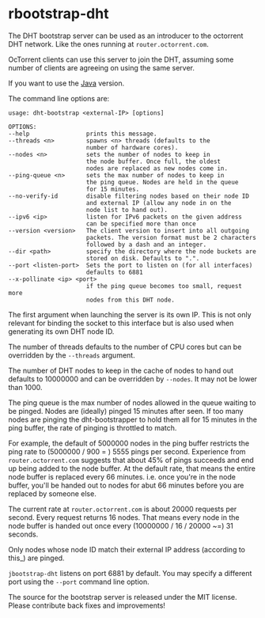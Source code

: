 rbootstrap-dht
=============

The DHT bootstrap server can be used as an introducer to the octorrent
DHT network. Like the ones running at `router.octorrent.com`.

OcTorrent clients can use this server to join the DHT, assuming some number
of clients are agreeing on using the same server.

If you want to use the [Java](https://github.com/octorrent/jbittorrent-dht) version.

The command line options are:

	usage: dht-bootstrap <external-IP> [options]

	OPTIONS:
	--help                prints this message.
	--threads <n>         spawns <n> threads (defaults to the
	                      number of hardware cores).
	--nodes <n>           sets the number of nodes to keep in
	                      the node buffer. Once full, the oldest
	                      nodes are replaced as new nodes come in.
	--ping-queue <n>      sets the max number of nodes to keep in
	                      the ping queue. Nodes are held in the queue
	                      for 15 minutes.
	--no-verify-id        disable filtering nodes based on their node ID
	                      and external IP (allow any node in on the
	                      node list to hand out).
	--ipv6 <ip>           listen for IPv6 packets on the given address
	                      can be specified more than once
	--version <version>   The client version to insert into all outgoing
	                      packets. The version format must be 2 characters
	                      followed by a dash and an integer.
	--dir <path>          specify the directory where the node buckets are
	                      stored on disk. Defaults to ".".
	--port <listen-port>  Sets the port to listen on (for all interfaces)
	                      defaults to 6881
	--x-pollinate <ip> <port>
	                      if the ping queue becomes too small, request more
	                      nodes from this DHT node.

The first argument when launching the server is its own IP. This is not
only relevant for binding the socket to this interface but is also used when
generating its own DHT node ID.

The number of threads defaults to the number of CPU cores but can be
overridden by the `--threads` argument.

The number of DHT nodes to keep in the cache of nodes to hand out defaults
to 10000000 and can be overridden by `--nodes`. It may not be lower than
1000.

The ping queue is the max number of nodes allowed in the queue waiting to
be pinged. Nodes are (ideally) pinged 15 minutes after seen. If too many
nodes are pinging the dht-bootstrapper to hold them all for 15 minutes
in the ping buffer, the rate of pinging is throttled to match.

For example, the default of 5000000 nodes in the ping buffer restricts the
ping rate to (5000000 / 900 = ) 5555 pings per second. Experience from
`router.octorrent.com` suggests that about 45% of pings succeeds and end
up being added to the node buffer. At the default rate, that means the
entire node buffer is replaced every 66 minutes. i.e. once you're in the
node buffer, you'll be handed out to nodes for abut 66 minutes before you
are replaced by someone else.

The current rate at `router.octorrent.com` is about 20000 requests per second.
Every request returns 16 nodes. That means every node in the node buffer is
handed out once every (10000000 / 16 / 20000 ~=) 31 seconds.

Only nodes whose node ID match their external IP address (according to this_)
are pinged.

`jbootstrap-dht` listens on port 6881 by default. You may specify a different
port using the `--port` command line option.

The source for the bootstrap server is released under the MIT license.
Please contribute back fixes and improvements!
